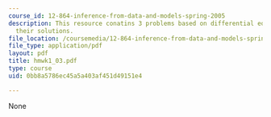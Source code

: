 ```yaml
---
course_id: 12-864-inference-from-data-and-models-spring-2005
description: This resource conatins 3 problems based on differential equations and
  their solutions.
file_location: /coursemedia/12-864-inference-from-data-and-models-spring-2005/0bb8a5786ec45a5a403af451d49151e4_hmwk1_03.pdf
file_type: application/pdf
layout: pdf
title: hmwk1_03.pdf
type: course
uid: 0bb8a5786ec45a5a403af451d49151e4

---
```

None